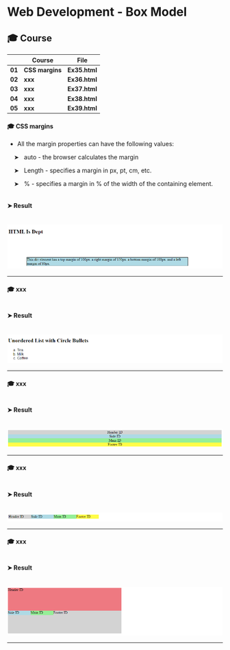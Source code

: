 # Web Development - Box Model


## 🎓 Course

|      |	**Course** |	**File** |
| ---- | ---- | ---- |
| **01**	| **CSS margins** | **Ex35.html** |
| **02**	| **xxx** | **Ex36.html** |
| **03**	| **xxx** | **Ex37.html** |
| **04**	| **xxx** | **Ex38.html** |
| **05**	| **xxx** | **Ex39.html** |



#### 🎓 CSS margins

* All the margin properties can have the following values:

&nbsp; &nbsp; ➤ &nbsp;  auto - the browser calculates the margin

&nbsp; &nbsp; ➤ &nbsp;  Length - specifies a margin in px, pt, cm, etc.

&nbsp; &nbsp; ➤ &nbsp;  % - specifies a margin in % of the width of the containing element.



```Ex35.html

```
#### ➤ Result

&nbsp; <img src="./Images/Ex35 Results.png" alt="Ex35 Results"/>

___

#### 🎓 xxx

```Ex36.html

```
#### ➤ Result

&nbsp; <img src="./Images/Ex36 Results.png" alt="Ex36 Results"/>

___

#### 🎓 xxx

```Ex37.html

```
#### ➤ Result

&nbsp; <img src="./Images/Ex37 Results.png" alt="Ex37 Results"/>

___

#### 🎓 xxx

```Ex38.html

```
#### ➤ Result

&nbsp; <img src="./Images/Ex38 Results.png" alt="Ex38 Results"/>

___

#### 🎓 xxx

```Ex39.html

```
#### ➤ Result

&nbsp; <img src="./Images/Ex39 Results.png" alt="Ex39 Results"/>

___

